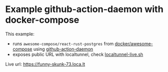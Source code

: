 # Example github-action-daemon with docker-compose

This example:
- runs `awesome-compose/react-rust-postgres` from [docker/awesome-compose](https://github.com/docker/awesome-compose) using [github-action-daemon](https://github.com/vladkosinov/github-action-daemon)
- exposes public URL with localtunnel, check [localtunnel-live.sh](https://github.com/vladkosinov/github-action-daemon-example-docker-compose/blob/main/localtunnel-live.sh)


Live url: https://funny-skunk-73.loca.lt

